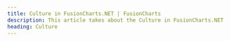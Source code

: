 ```yaml
---
title: Culture in FusionCharts.NET | FusionCharts
description: This article takes about the Culture in FusionCharts.NET
heading: Culture
---
```

